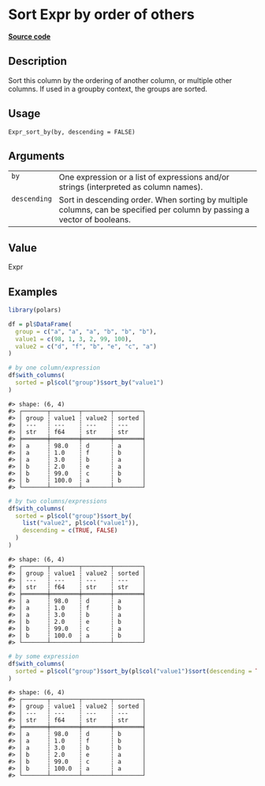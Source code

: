 
# Sort Expr by order of others

[**Source code**](https://github.com/pola-rs/r-polars/tree/53c7d964901ed4a019998e89aff8c6d44691d793/R/expr__expr.R#L1561)

## Description

Sort this column by the ordering of another column, or multiple other
columns. If used in a groupby context, the groups are sorted.

## Usage

<pre><code class='language-R'>Expr_sort_by(by, descending = FALSE)
</code></pre>

## Arguments

<table>
<tr>
<td style="white-space: nowrap; font-family: monospace; vertical-align: top">
<code id="Expr_sort_by_:_by">by</code>
</td>
<td>
One expression or a list of expressions and/or strings (interpreted as
column names).
</td>
</tr>
<tr>
<td style="white-space: nowrap; font-family: monospace; vertical-align: top">
<code id="Expr_sort_by_:_descending">descending</code>
</td>
<td>
Sort in descending order. When sorting by multiple columns, can be
specified per column by passing a vector of booleans.
</td>
</tr>
</table>

## Value

Expr

## Examples

``` r
library(polars)

df = pl$DataFrame(
  group = c("a", "a", "a", "b", "b", "b"),
  value1 = c(98, 1, 3, 2, 99, 100),
  value2 = c("d", "f", "b", "e", "c", "a")
)

# by one column/expression
df$with_columns(
  sorted = pl$col("group")$sort_by("value1")
)
```

    #> shape: (6, 4)
    #> ┌───────┬────────┬────────┬────────┐
    #> │ group ┆ value1 ┆ value2 ┆ sorted │
    #> │ ---   ┆ ---    ┆ ---    ┆ ---    │
    #> │ str   ┆ f64    ┆ str    ┆ str    │
    #> ╞═══════╪════════╪════════╪════════╡
    #> │ a     ┆ 98.0   ┆ d      ┆ a      │
    #> │ a     ┆ 1.0    ┆ f      ┆ b      │
    #> │ a     ┆ 3.0    ┆ b      ┆ a      │
    #> │ b     ┆ 2.0    ┆ e      ┆ a      │
    #> │ b     ┆ 99.0   ┆ c      ┆ b      │
    #> │ b     ┆ 100.0  ┆ a      ┆ b      │
    #> └───────┴────────┴────────┴────────┘

``` r
# by two columns/expressions
df$with_columns(
  sorted = pl$col("group")$sort_by(
    list("value2", pl$col("value1")),
    descending = c(TRUE, FALSE)
  )
)
```

    #> shape: (6, 4)
    #> ┌───────┬────────┬────────┬────────┐
    #> │ group ┆ value1 ┆ value2 ┆ sorted │
    #> │ ---   ┆ ---    ┆ ---    ┆ ---    │
    #> │ str   ┆ f64    ┆ str    ┆ str    │
    #> ╞═══════╪════════╪════════╪════════╡
    #> │ a     ┆ 98.0   ┆ d      ┆ a      │
    #> │ a     ┆ 1.0    ┆ f      ┆ b      │
    #> │ a     ┆ 3.0    ┆ b      ┆ a      │
    #> │ b     ┆ 2.0    ┆ e      ┆ b      │
    #> │ b     ┆ 99.0   ┆ c      ┆ a      │
    #> │ b     ┆ 100.0  ┆ a      ┆ b      │
    #> └───────┴────────┴────────┴────────┘

``` r
# by some expression
df$with_columns(
  sorted = pl$col("group")$sort_by(pl$col("value1")$sort(descending = TRUE))
)
```

    #> shape: (6, 4)
    #> ┌───────┬────────┬────────┬────────┐
    #> │ group ┆ value1 ┆ value2 ┆ sorted │
    #> │ ---   ┆ ---    ┆ ---    ┆ ---    │
    #> │ str   ┆ f64    ┆ str    ┆ str    │
    #> ╞═══════╪════════╪════════╪════════╡
    #> │ a     ┆ 98.0   ┆ d      ┆ b      │
    #> │ a     ┆ 1.0    ┆ f      ┆ b      │
    #> │ a     ┆ 3.0    ┆ b      ┆ b      │
    #> │ b     ┆ 2.0    ┆ e      ┆ a      │
    #> │ b     ┆ 99.0   ┆ c      ┆ a      │
    #> │ b     ┆ 100.0  ┆ a      ┆ a      │
    #> └───────┴────────┴────────┴────────┘
